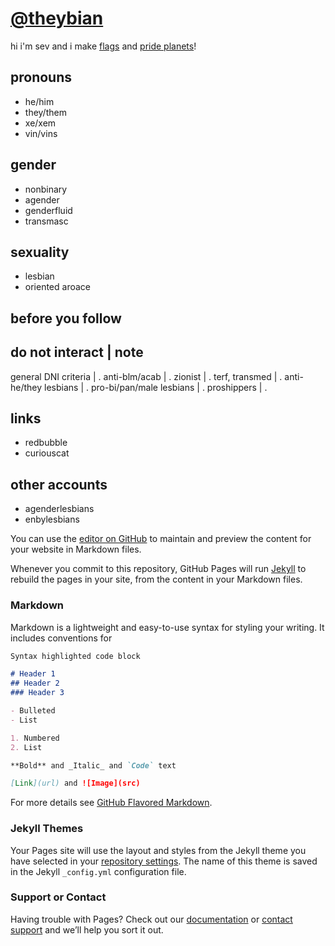 # [@theybian](https://twitter.com/theybian)

hi i'm sev and i make [flags]() and [pride planets]()!

## pronouns
- he/him
- they/them
- xe/xem
- vin/vins

## gender
- nonbinary
- agender
- genderfluid
- transmasc

## sexuality
- lesbian
- oriented aroace

## before you follow

do not interact | note
---------------------------
general DNI criteria | .
anti-blm/acab | .
zionist | .
terf, transmed | .
anti-he/they lesbians | .
pro-bi/pan/male lesbians | .
proshippers | .

## links
- redbubble
- curiouscat

## other accounts
- agenderlesbians
- enbylesbians

You can use the [editor on GitHub](https://github.com/theybian/pronouns/edit/gh-pages/index.md) to maintain and preview the content for your website in Markdown files.

Whenever you commit to this repository, GitHub Pages will run [Jekyll](https://jekyllrb.com/) to rebuild the pages in your site, from the content in your Markdown files.

### Markdown

Markdown is a lightweight and easy-to-use syntax for styling your writing. It includes conventions for

```markdown
Syntax highlighted code block

# Header 1
## Header 2
### Header 3

- Bulleted
- List

1. Numbered
2. List

**Bold** and _Italic_ and `Code` text

[Link](url) and ![Image](src)
```

For more details see [GitHub Flavored Markdown](https://guides.github.com/features/mastering-markdown/).

### Jekyll Themes

Your Pages site will use the layout and styles from the Jekyll theme you have selected in your [repository settings](https://github.com/theybian/pronouns/settings/pages). The name of this theme is saved in the Jekyll `_config.yml` configuration file.

### Support or Contact

Having trouble with Pages? Check out our [documentation](https://docs.github.com/categories/github-pages-basics/) or [contact support](https://support.github.com/contact) and we’ll help you sort it out.
